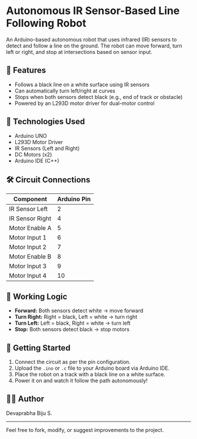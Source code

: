# Autonomous IR Sensor-Based Line Following Robot

An Arduino-based autonomous robot that uses infrared (IR) sensors to detect and follow a line on the ground. The robot can move forward, turn left or right, and stop at intersections based on sensor input.

## 🚀 Features
- Follows a black line on a white surface using IR sensors
- Can automatically turn left/right at curves
- Stops when both sensors detect black (e.g., end of track or obstacle)
- Powered by an L293D motor driver for dual-motor control

## 🧠 Technologies Used
- Arduino UNO
- L293D Motor Driver
- IR Sensors (Left and Right)
- DC Motors (x2)
- Arduino IDE (C++)

## 🛠️ Circuit Connections

| Component         | Arduino Pin |
|------------------|-------------|
| IR Sensor Left    | 2           |
| IR Sensor Right   | 4           |
| Motor Enable A    | 5           |
| Motor Input 1     | 6           |
| Motor Input 2     | 7           |
| Motor Enable B    | 8           |
| Motor Input 3     | 9           |
| Motor Input 4     | 10          |


## 🔄 Working Logic

- **Forward:** Both sensors detect white → move forward
- **Turn Right:** Right = black, Left = white → turn right
- **Turn Left:** Left = black, Right = white → turn left
- **Stop:** Both sensors detect black → stop motors

## 🧪 Getting Started

1. Connect the circuit as per the pin configuration.
2. Upload the `.ino` or `.c` file to your Arduino board via Arduino IDE.
3. Place the robot on a track with a black line on a white surface.
4. Power it on and watch it follow the path autonomously!

## 🧑‍💻 Author

Devaprabha Biju S.

---

Feel free to fork, modify, or suggest improvements to the project.


